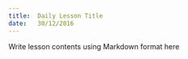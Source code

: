 ```yaml
---
title:  Daily Lesson Title
date:   30/12/2016
---
```


Write lesson contents using Markdown format here